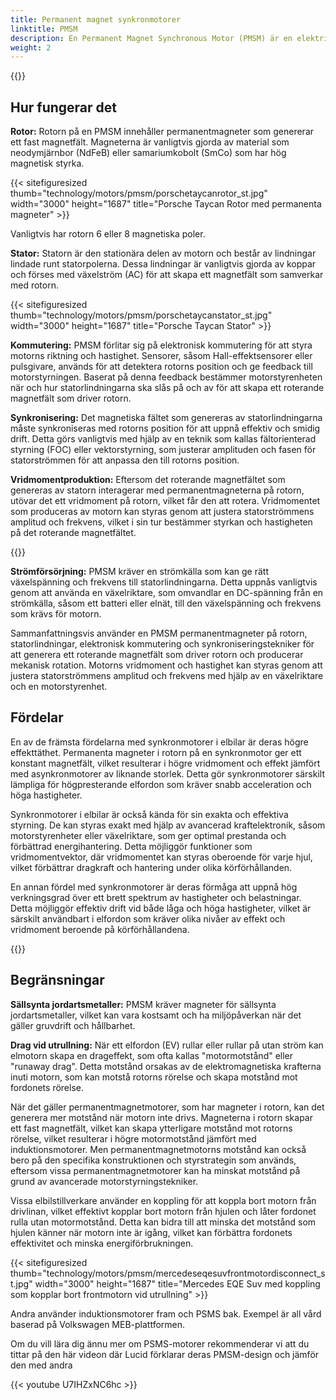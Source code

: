 ```yaml
---
title: Permanent magnet synkronmotorer
linktitle: PMSM
description: En Permanent Magnet Synchronous Motor (PMSM) är en elektrisk motor som använder permanentmagneter på rotorn för att generera ett magnetfält som interagerar med statorlindningen för att producera mekanisk rotation. PMSM används ofta i olika applikationer, inklusive elfordon, industriella maskiner och apparater.
weight: 2
---
```

<!-- markdownlint-disable MD033 -->

{{<evkxdisplayaddarticle />}}

## Hur fungerar det

**Rotor:** Rotorn på en PMSM innehåller permanentmagneter som genererar ett fast magnetfält. Magneterna är vanligtvis gjorda av material som neodymjärnbor (NdFeB) eller samariumkobolt (SmCo) som har hög magnetisk styrka.

{{< sitefiguresized thumb="technology/motors/pmsm/porschetaycanrotor_st.jpg" width="3000" height="1687" title="Porsche Taycan Rotor med permanenta magneter" >}}

Vanligtvis har rotorn 6 eller 8 magnetiska poler.

**Stator:** Statorn är den stationära delen av motorn och består av lindningar lindade runt statorpolerna. Dessa lindningar är vanligtvis gjorda av koppar och förses med växelström (AC) för att skapa ett magnetfält som samverkar med rotorn.

{{< sitefiguresized thumb="technology/motors/pmsm/porschetaycanstator_st.jpg" width="3000" height="1687" title="Porsche Taycan Stator" >}}

**Kommutering:** PMSM förlitar sig på elektronisk kommutering för att styra motorns riktning och hastighet. Sensorer, såsom Hall-effektsensorer eller pulsgivare, används för att detektera rotorns position och ge feedback till motorstyrningen. Baserat på denna feedback bestämmer motorstyrenheten när och hur statorlindningarna ska slås på och av för att skapa ett roterande magnetfält som driver rotorn.

**Synkronisering:** Det magnetiska fältet som genereras av statorlindningarna måste synkroniseras med rotorns position för att uppnå effektiv och smidig drift. Detta görs vanligtvis med hjälp av en teknik som kallas fältorienterad styrning (FOC) eller vektorstyrning, som justerar amplituden och fasen för statorströmmen för att anpassa den till rotorns position.

**Vridmomentproduktion:** Eftersom det roterande magnetfältet som genereras av statorn interagerar med permanentmagneterna på rotorn, utövar det ett vridmoment på rotorn, vilket får den att rotera. Vridmomentet som produceras av motorn kan styras genom att justera statorströmmens amplitud och frekvens, vilket i sin tur bestämmer styrkan och hastigheten på det roterande magnetfältet.

{{<evkxdisplayaddarticle />}}

**Strömförsörjning:** PMSM kräver en strömkälla som kan ge rätt växelspänning och frekvens till statorlindningarna. Detta uppnås vanligtvis genom att använda en växelriktare, som omvandlar en DC-spänning från en strömkälla, såsom ett batteri eller elnät, till den växelspänning och frekvens som krävs för motorn.

Sammanfattningsvis använder en PMSM permanentmagneter på rotorn, statorlindningar, elektronisk kommutering och synkroniseringstekniker för att generera ett roterande magnetfält som driver rotorn och producerar mekanisk rotation. Motorns vridmoment och hastighet kan styras genom att justera statorströmmens amplitud och frekvens med hjälp av en växelriktare och en motorstyrenhet.

## Fördelar

En av de främsta fördelarna med synkronmotorer i elbilar är deras högre effekttäthet. Permanenta magneter i rotorn på en synkronmotor ger ett konstant magnetfält, vilket resulterar i högre vridmoment och effekt jämfört med asynkronmotorer av liknande storlek. Detta gör synkronmotorer särskilt lämpliga för högpresterande elfordon som kräver snabb acceleration och höga hastigheter.

Synkronmotorer i elbilar är också kända för sin exakta och effektiva styrning. De kan styras exakt med hjälp av avancerad kraftelektronik, såsom motorstyrenheter eller växelriktare, som ger optimal prestanda och förbättrad energihantering. Detta möjliggör funktioner som vridmomentvektor, där vridmomentet kan styras oberoende för varje hjul, vilket förbättrar dragkraft och hantering under olika körförhållanden.

En annan fördel med synkronmotorer är deras förmåga att uppnå hög verkningsgrad över ett brett spektrum av hastigheter och belastningar. Detta möjliggör effektiv drift vid både låga och höga hastigheter, vilket är särskilt användbart i elfordon som kräver olika nivåer av effekt och vridmoment beroende på körförhållandena.

{{<evkxdisplayaddarticle />}}

## Begränsningar

**Sällsynta jordartsmetaller:** PMSM kräver magneter för sällsynta jordartsmetaller, vilket kan vara kostsamt och ha miljöpåverkan när det gäller gruvdrift och hållbarhet.

**Drag vid utrullning:** När ett elfordon (EV) rullar eller rullar på utan ström kan elmotorn skapa en drageffekt, som ofta kallas "motormotstånd" eller "runaway drag". Detta motstånd orsakas av de elektromagnetiska krafterna inuti motorn, som kan motstå rotorns rörelse och skapa motstånd mot fordonets rörelse.

När det gäller permanentmagnetmotorer, som har magneter i rotorn, kan det generera mer motstånd när motorn inte drivs. Magneterna i rotorn skapar ett fast magnetfält, vilket kan skapa ytterligare motstånd mot rotorns rörelse, vilket resulterar i högre motormotstånd jämfört med induktionsmotorer. Men permanentmagnetmotorns motstånd kan också bero på den specifika konstruktionen och styrstrategin som används, eftersom vissa permanentmagnetmotorer kan ha minskat motstånd på grund av avancerade motorstyrningstekniker.

Vissa elbilstillverkare använder en koppling för att koppla bort motorn från drivlinan, vilket effektivt kopplar bort motorn från hjulen och låter fordonet rulla utan motormotstånd. Detta kan bidra till att minska det motstånd som hjulen känner när motorn inte är igång, vilket kan förbättra fordonets effektivitet och minska energiförbrukningen.

{{< sitefiguresized thumb="technology/motors/pmsm/mercedeseqesuvfrontmotordisconnect_st.jpg" width="3000" height="1687" title="Mercedes EQE Suv med koppling som kopplar bort frontmotorn vid utrullning" >}}

Andra använder induktionsmotorer fram och PSMS bak. Exempel är all vård baserad på Volkswagen MEB-plattformen.

Om du vill lära dig ännu mer om PSMS-motorer rekommenderar vi att du tittar på den här videon där Lucid förklarar deras PMSM-design och jämför den med andra

{{< youtube U7IHZxNC6hc >}}
